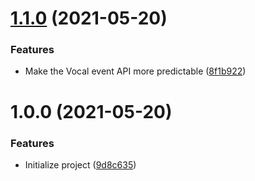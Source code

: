 # [1.1.0](https://github.com/untemps/vocal/compare/v1.0.0...v1.1.0) (2021-05-20)


### Features

* Make the Vocal event API more predictable ([8f1b922](https://github.com/untemps/vocal/commit/8f1b922b1d42c8ccfe3e4e4e5f37e5d8612e285d))

# 1.0.0 (2021-05-20)


### Features

* Initialize project ([9d8c635](https://github.com/untemps/vocal/commit/9d8c635333c8f214633d78dba5ec80cdf199bf09))
